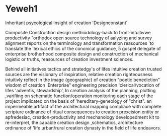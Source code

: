 # Yeweh1
Inheritant psycological insight of creation 'Designconstant'

Composite Construction design methiodology-back to front-intuitivwe productivity "orthodox open source technology of aalyzing and survey alignment reports on the terminology and transformation reasources 'to translate the 'lexical ethics of the cononical guidance, 5 gospel delegate of enterprise 
brotherhood composite design and construction of mechanical logistic or truths, reasources of creation investment sciences.

Behind all initiatives tactics and stratedgy's of lifes intuitive creation trusted sources are the visionary of inspiration, relative creation righteousness intuitivly reflect in the image {geographic} of creation "poetic benediction" wisdom of creation 'Enterprise" engineering precision 'clerical/vocation of lifes 'adventis, stewardship', In creation analysis of the planning, plotting ,varifiing on schematic function/operation monitoring each stage of the project implicated on the basis of 'hereditary-geneology of "christ". an impermeable artifact of the architectural mapping compliace with complete scripture ordinance of ritual consequences to creation prexcision entity or  apfredesiac, creation-productivity and mechanology developedment kit to re-interpret, the capable creation design ,schematics, architecture ordinance of 'life urban/rural creation dynasty in the field of life endeavors.
